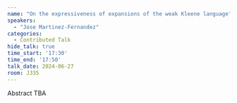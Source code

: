 ```yaml
---
name: "On the expressiveness of expansions of the weak Kleene language"
speakers:
  - "Jose Martinez-Fernandez"
categories:
  - Contributed Talk
hide_talk: true
time_start: '17:30'
time_end: '17:50'
talk_date: 2024-06-27
room: J335
---
```


Abstract TBA
